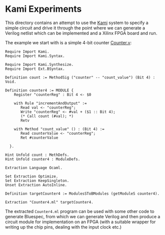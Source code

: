 # Kami Experiments

This directory contains an attempt to use the [Kami](https://github.com/mit-plv/kami) system to specify a simple circuit and drive it through the point where we can generate a Verilog netlist which can be implemented and a Xilinx FPGA board and run.

The example we start with is a simple 4-bit counter [Counter.v](Counter.v):
```
Require Import Kami.
Require Import Kami.Syntax.

Require Import Kami.Synthesize.
Require Import Ext.BSyntax.

Definition count := MethodSig ("counter" -- "count_value") (Bit 4) : Void.

Definition counter4 := MODULE {
    Register "counterReg" : Bit 4 <- $0

    with Rule "incrementAndOutput" :=
       Read val <- "counterReg";
       Write "counterReg" <- #val + ($1 :: Bit 4);
       (* Call count (#val); *)
       Retv

    with Method "count_value" () : (Bit 4) :=
       Read counterValue <- "counterReg";
       Ret #counterValue

  }.

Hint Unfold count : MethDefs.
Hint Unfold counter4 : ModuleDefs.

Extraction Language Ocaml.

Set Extraction Optimize.
Set Extraction KeepSingleton.
Unset Extraction AutoInline.

Definition targetCounter4 := ModulesSToBModules (getModuleS counter4).

Extraction "Counter4.ml" targetCounter4.
```

The extracted `Counter4.ml` program can be used with some other code to generate Bluespec, from which we can generate Verilog and then produce a circuit module for implementation on an FPGA (with a suitable wrapper for writing up the chip pins, dealing with the input clock etc.)